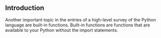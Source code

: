 ## Introduction
Another important topic in the entries of a high-level survey of the Python language 
are built-in functions.  Built-in functions are functions that are available to your 
Python without the import statements. 

